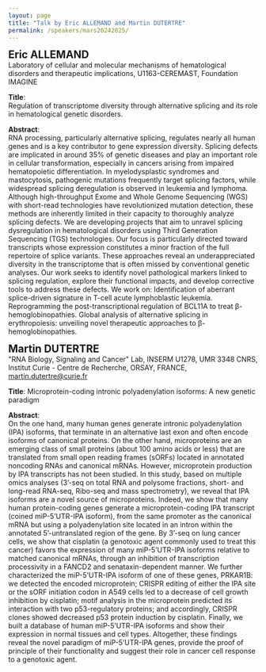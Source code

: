 ```yaml
---
layout: page
title: "Talk by Eric ALLEMAND and Martin DUTERTRE"
permalink: /speakers/mars20242025/
---
```



<span style="font-size: 1.5em;"><strong>Eric ALLEMAND</strong></span><br>
Laboratory of cellular and molecular mechanisms of hematological disorders and therapeutic implications, U1163-CEREMAST, Foundation IMAGINE

**Title**:  
Regulation of transcriptome diversity through alternative splicing and its role in hematological genetic disorders.

**Abstract**:  
RNA processing, particularly alternative splicing, regulates nearly all human genes and is a key contributor to gene expression diversity. Splicing defects are implicated in around 35% of genetic diseases and play an important role in cellular transformation, especially in cancers arising from impaired hematopoietic differentiation. In myelodysplastic syndromes and mastocytosis, pathogenic mutations frequently target splicing factors, while widespread splicing deregulation is observed in leukemia and lymphoma. Although high-throughput Exome and Whole Genome Sequencing (WGS) with short-read technologies have revolutionized mutation detection, these methods are inherently limited in their capacity to thoroughly analyze splicing defects.
We are developing projects that aim to unravel splicing dysregulation in hematological disorders using Third Generation Sequencing (TGS) technologies. Our focus is particularly directed toward transcripts whose expression constitutes a minor fraction of the full repertoire of splice variants. These approaches reveal an underappreciated diversity in the transcriptome that is often missed by conventional genetic analyses. Our work seeks to identify novel pathological markers linked to splicing regulation, explore their functional impacts, and develop corrective tools to address these defects. We work on:
Identification of aberrant splice-driven signature in T-cell acute lymphoblastic leukemia.
Reprogramming the post-transcriptional regulation of BCL11A to treat β-hemoglobinopathies.
Global analysis of alternative splicing in erythropoiesis: unveiling novel therapeutic approaches to β-hemoglobinopathies.



<span style="font-size: 1.5em;"><strong>Martin DUTERTRE</strong></span><br>
"RNA Biology, Signaling and Cancer" Lab, INSERM U1278, UMR 3348 CNRS, Institut Curie - Centre de Recherche, ORSAY, FRANCE, martin.dutertre@curie.fr

**Title**:
Microprotein-coding intronic polyadenylation isoforms: A new genetic paradigm

**Abstract**:  
On the one hand, many human genes generate intronic polyadenylation (IPA) isoforms, that terminate in an alternative last exon and often encode isoforms of canonical proteins. On the other hand, microproteins are an emerging class of small proteins (about 100 amino acids or less) that are translated from small open reading frames (sORFs) located in annotated noncoding RNAs and canonical mRNAs. However, microprotein production by IPA transcripts has not been studied. In this study, based on multiple omics analyses (3’-seq on total RNA and polysome fractions, short- and long-read RNA-seq, Ribo-seq and mass spectrometry), we reveal that IPA isoforms are a novel source of microproteins. Indeed, we show that many human protein-coding genes generate a microprotein-coding IPA transcript (coined miP-5’UTR-IPA isoform), from the same promoter as the canonical mRNA but using a polyadenylation site located in an intron within the annotated 5’-untranslated region of the gene. By 3’-seq on lung cancer cells, we show that cisplatin (a genotoxic agent commonly used to treat this cancer) favors the expression of many miP-5’UTR-IPA isoforms relative to matched canonical mRNAs, through an inhibition of transcription processivity in a FANCD2 and senataxin-dependent manner. We further characterized the miP-5’UTR-IPA isoform of one of these genes, PRKAR1B: we detected the encoded microprotein; CRISPR editing of either the IPA site or the sORF initiation codon in A549 cells led to a decrease of cell growth inhibition by cisplatin; motif analysis in the microprotein predicted its interaction with two p53-regulatory proteins; and accordingly, CRISPR clones showed decreased p53 protein induction by cisplatin. Finally, we built a database of human miP-5’UTR-IPA isoforms and show their expression in normal tissues and cell types. Altogether, these findings reveal the novel paradigm of miP-5’UTR-IPA genes, provide the proof of principle of their functionality and suggest their role in cancer cell response to a genotoxic agent.

